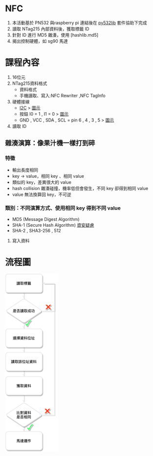 # NFC
1. 本活動基於 PN532 與raspberry pi 連結後在 [py532lib](https://github.com/HubCityLabs/py532lib) 套件協助下完成
1. 讀取 NTag215 內部資料後，獲取標籤 ID
1. 針對 ID 進行 MD5 雜湊，使用 [hashlib.md5]
1. 揭出控制硬體，如 sg90 馬達

# 課程內容
1. 16位元
1. NTag215資料格式
	* 資料格式
	* 手機讀取、寫入:NFC Rewriter ,NFC TagInfo 
1. 硬體接線
	* [I2C](https://pinout.xyz) > [圖示](/pics/GPIO.png)
	* 按鈕 I0 = 1 , I1 = 0 > [圖示](/pics/I0I1.jpg)
	* GND , VCC , SDA , SCL = pin 6 , 4 , 3 , 5 > [圖示](/pics/pn532.jpg)
1. 讀取 ID
## 雜湊演算：像果汁機一樣打到碎
### 特徵
+ 輸出長度相同
+ key -> value，相同 key 、相同 value
+ 類似的 key，差異很大的 value
+ hash collision 雜湊碰撞，機率低但會發生，不同 key 卻得到相同 value
+ value 無法換算回 key，不可逆
### 類別：不同演算方式、使用相同 key 得到不同 value
+ MD5 (Message Digest Algorithm)
+ SHA-1 (Secure Hash Algorithm) [資安疑慮](https://zh.m.wikipedia.org/zh-tw/SHA家族)
+ SHA-2 , SHA3-256 , 512
1. 寫入資料
# 流程圖
![](/pics/workflow.png)